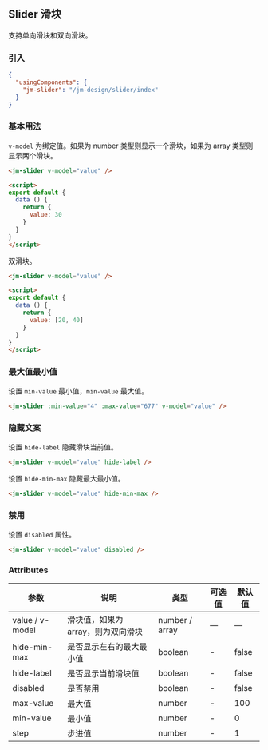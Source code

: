 ## Slider 滑块

支持单向滑块和双向滑块。

### 引入

```json
{
  "usingComponents": {
    "jm-slider": "/jm-design/slider/index"
  }
}
```

### 基本用法

`v-model` 为绑定值。如果为 number 类型则显示一个滑块，如果为 array 类型则显示两个滑块。

```html
<jm-slider v-model="value" />

<script>
export default {
  data () {
    return {
      value: 30
    }
  }
}
</script>
```

双滑块。

```html
<jm-slider v-model="value" />

<script>
export default {
  data () {
    return {
      value: [20, 40]
    }
  }
}
</script>
```

### 最大值最小值

设置 `min-value` 最小值，`min-value` 最大值。

```html
<jm-slider :min-value="4" :max-value="677" v-model="value" />
```

### 隐藏文案

设置 `hide-label` 隐藏滑块当前值。

```html
<jm-slider v-model="value" hide-label />
```

设置 `hide-min-max` 隐藏最大最小值。

```html
<jm-slider v-model="value" hide-min-max />
```

### 禁用

设置 `disabled` 属性。

```html
<jm-slider v-model="value" disabled />
```

### Attributes
| 参数      | 说明                                 | 类型      | 可选值       | 默认值   |
|---------- |------------------------------------ |---------- |------------- |-------- |
| value / v-model      |	滑块值，如果为array，则为双向滑块                |	number / array    |	—           |	—       |
| hide-min-max	    | 是否显示左右的最大最小值                      |	boolean    |	-         |	false |
| hide-label      | 是否显示当前滑块值                  | boolean | - | false |
| disabled   | 是否禁用                  | boolean | - | false |
| max-value      | 最大值        | number | - | 100 |
| min-value       | 最小值  | number | - | 0 |
| step           | 步进值        | number | - | 1 |